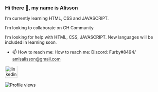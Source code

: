 ### Hi there 👋, my name is Alisson

I’m currently learning HTML, CSS and JAVASCRIPT.

I’m looking to collaborate on GH Community

I’m looking for help with HTML, CSS, JAVASCRIPT. New languages will be included in learning soon.

- 📫 How to reach me: How to reach me: Discord: Furby#8494/ amlsalisson@gmail.com 


[<img src='https://cdn.jsdelivr.net/npm/simple-icons@3.0.1/icons/linkedin.svg' alt='linkedin' height='40'>](https://www.linkedin.com/in/https://www.linkedin.com/in/alisson-de-souza-907b15205//)  


![Profile views](https://gpvc.arturio.dev/larzx8)  

  
